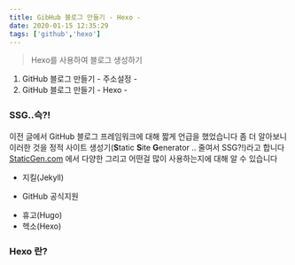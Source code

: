 ```yaml
---
title: GibHub 블로그 만들기 - Hexo -
date: 2020-01-15 12:35:29
tags: ['github','hexo']
---
```


> Hexo를 사용하여 블로그 생성하기
<!-- more -->

1. GitHub 블로그 만들기 - 주소설정 -
2. GitHub 블로그 만들기 - Hexo -

### SSG..슥?!
이전 글에서 GitHub 블로그 프레임워크에 대해 짧게 언급을 했었습니다
좀 더 알아보니 이러한 것을 정적 사이트 생성기(**S**tatic **S**ite **G**enerator .. 줄여서 SSG?!)라고 합니다
[StaticGen.com](https://www.staticgen.com/) 에서 다양한 그리고 어떤걸 많이 사용하는지에 대해 알 수 있습니다

* 지킬(Jekyll)
 - GitHub 공식지원

* 휴고(Hugo)
* 헥소(Hexo)

### Hexo 란?



